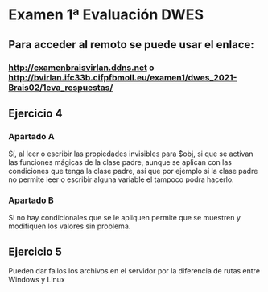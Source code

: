 # Examen 1ª Evaluación DWES

## Para acceder al remoto se puede usar el enlace:
### http://examenbraisvirlan.ddns.net o http://bvirlan.ifc33b.cifpfbmoll.eu/examen1/dwes_2021-Brais02/1eva_respuestas/

## Ejercicio 4
### Apartado A
Sí, al leer o escribir las propiedades invisibles para $obj, si que se
activan las funciones mágicas de la clase padre, aunque se aplican con las condiciones
que tenga la clase padre, así que por ejemplo si la clase padre no permite leer o
escribir alguna variable el tampoco podra hacerlo.

### Apartado B
Si no hay condicionales que se le apliquen permite que se muestren y modifiquen los valores sin problema.

## Ejercicio 5
Pueden dar fallos los archivos en el servidor por la diferencia de rutas entre Windows y Linux
